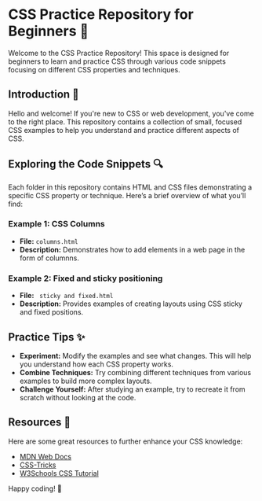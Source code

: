 # CSS Practice Repository for Beginners 🎨

Welcome to the CSS Practice Repository! This space is designed for beginners to learn and practice CSS through various code snippets focusing on different CSS properties and techniques.

## Introduction 🌟
Hello and welcome! If you're new to CSS or web development, you've come to the right place. This repository contains a collection of small, focused CSS examples to help you understand and practice different aspects of CSS.

## Exploring the Code Snippets 🔍
Each folder in this repository contains HTML and CSS files demonstrating a specific CSS property or technique. Here’s a brief overview of what you’ll find:

### Example 1: CSS Columns
- **File:** `columns.html`
- **Description:** Demonstrates how to add elements in a web page in the form of columnns.

### Example 2: Fixed and sticky positioning
- **File:** ` sticky and fixed.html`
- **Description:** Provides examples of creating layouts using CSS sticky and fixed positions.

## Practice Tips ✨
- **Experiment:** Modify the examples and see what changes. This will help you understand how each CSS property works.
- **Combine Techniques:** Try combining different techniques from various examples to build more complex layouts.
- **Challenge Yourself:** After studying an example, try to recreate it from scratch without looking at the code.

## Resources 📖
Here are some great resources to further enhance your CSS knowledge:

- [MDN Web Docs](https://developer.mozilla.org/en-US/docs/Web/CSS)
- [CSS-Tricks](https://css-tricks.com/)
- [W3Schools CSS Tutorial](https://www.w3schools.com/css/)

Happy coding! 🎉
